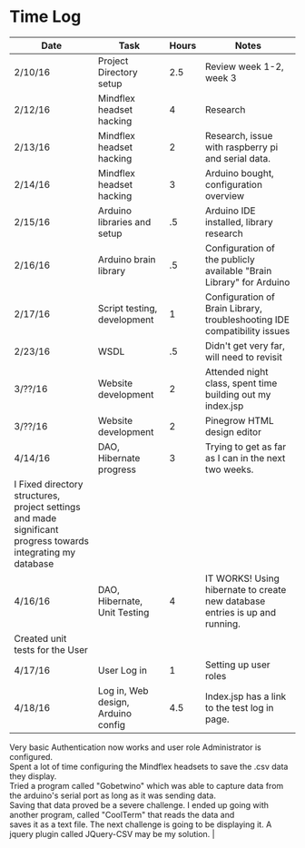 # Time Log
|Date|Task|Hours|Notes|
|----|----|-----|-----|
|2/10/16| Project Directory setup | 2.5|Review week 1-2, week 3|
|2/12/16| Mindflex headset hacking | 4 | Research |
|2/13/16| Mindflex headset hacking | 2 | Research, issue with raspberry pi and serial data. |
|2/14/16| Mindflex headset hacking | 3 | Arduino bought, configuration overview |
|2/15/16| Arduino libraries and setup | .5 | Arduino IDE installed, library research |
|2/16/16| Arduino brain library | .5 | Configuration of the publicly available "Brain Library" for Arduino |
|2/17/16| Script testing, development | 1 | Configuration of Brain Library, troubleshooting IDE compatibility issues |
|2/23/16| WSDL | .5 | Didn't get very far, will need to revisit |
|3/??/16| Website development | 2 | Attended night class, spent time building out my index.jsp |
|3/??/16| Website development | 2 | Pinegrow HTML design editor |
|4/14/16| DAO, Hibernate progress | 3 | Trying to get as far as I can in the next two weeks. <br>
I Fixed directory structures, project settings and made significant progress towards integrating my database |
|4/16/16| DAO, Hibernate, Unit Testing | 4 | IT WORKS! Using hibernate to create new database entries is up and running. <br>
Created unit tests for the User |
|4/17/16| User Log in | 1 | Setting up user roles |
|4/18/16| Log in, Web design, Arduino config | 4.5 | Index.jsp has a link to the test log in page. <br>
Very basic Authentication now works and user role Administrator is configured. <br>
Spent a lot of time configuring the Mindflex headsets to save the .csv data they display.<br>
Tried a program called "Gobetwino" which was able to capture data from the arduino's serial port as long as it was sending data.<br>
Saving that data proved be a severe challenge. I ended up going with another program, called "CoolTerm" that reads the data and<br>
saves it as a text file. The next challenge is going to be displaying it. A jquery plugin called JQuery-CSV may be my solution. |